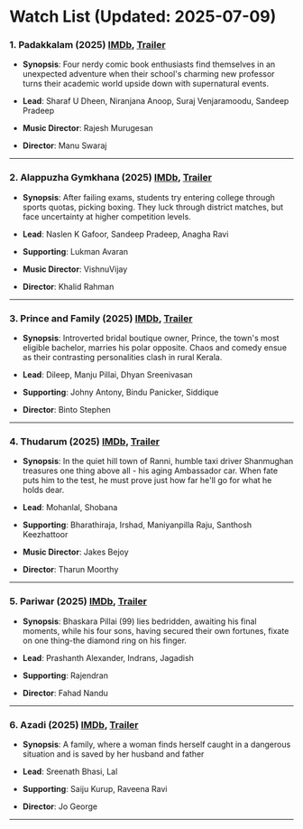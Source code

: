 # Watch List (Updated: 2025-07-09)

### 1. **Padakkalam** (2025) [IMDb](https://www.imdb.com/title/tt32919734/), [Trailer](https://www.youtube.com/watch?v=ubVjt3eIDqA)

- **Synopsis**: Four nerdy comic book enthusiasts find themselves in an unexpected adventure when their school's charming new professor turns their academic world upside down with supernatural events.

- **Lead**: Sharaf U Dheen, Niranjana Anoop, Suraj Venjaramoodu, Sandeep Pradeep
- **Music Director**: Rajesh Murugesan
- **Director**: Manu Swaraj

---

### 2. **Alappuzha Gymkhana** (2025) [IMDb](https://www.imdb.com/title/tt29884526/), [Trailer](https://www.youtube.com/watch?v=acCVmR5RrN0)

- **Synopsis**: After failing exams, students try entering college through sports quotas, picking boxing. They luck through district matches, but face uncertainty at higher competition levels.

- **Lead**: Naslen K Gafoor, Sandeep Pradeep, Anagha Ravi
- **Supporting**: Lukman Avaran
- **Music Director**: VishnuVijay
- **Director**: Khalid Rahman

---

### 3. **Prince and Family** (2025) [IMDb](https://www.imdb.com/title/tt32105116/), [Trailer](https://www.youtube.com/watch?v=XXsewmjMDt0)

- **Synopsis**: Introverted bridal boutique owner, Prince, the town's most eligible bachelor, marries his polar opposite. Chaos and comedy ensue as their contrasting personalities clash in rural Kerala.

- **Lead**: Dileep, Manju Pillai, Dhyan Sreenivasan
- **Supporting**: Johny Antony, Bindu Panicker, Siddique
- **Director**: Binto Stephen

---

### 4. **Thudarum** (2025) [IMDb](https://www.imdb.com/title/tt31969600/), [Trailer](https://www.youtube.com/watch?v=HZrYlXuecRg)

- **Synopsis**: In the quiet hill town of Ranni, humble taxi driver Shanmughan treasures one thing above all - his aging Ambassador car. When fate puts him to the test, he must prove just how far he'll go for what he holds dear.

- **Lead**: Mohanlal, Shobana
- **Supporting**: Bharathiraja, Irshad, Maniyanpilla Raju, Santhosh Keezhattoor
- **Music Director**: Jakes Bejoy
- **Director**: Tharun Moorthy

---

### 5. **Pariwar** (2025) [IMDb](https://www.imdb.com/title/tt36021272/), [Trailer](https://www.youtube.com/watch?v=pedWTssvQHU)

- **Synopsis**: Bhaskara Pillai (99) lies bedridden, awaiting his final moments, while his four sons, having secured their own fortunes, fixate on one thing-the diamond ring on his finger.

- **Lead**: Prashanth Alexander, Indrans, Jagadish
- **Supporting**: Rajendran
- **Director**: Fahad Nandu

---

### 6. **Azadi** (2025) [IMDb](https://www.imdb.com/title/tt27494358/), [Trailer](https://www.youtube.com/watch?v=OR6olYhRm4s)

- **Synopsis**: A family, where a woman finds herself caught in a dangerous situation and is saved by her husband and father

- **Lead**: Sreenath Bhasi, Lal
- **Supporting**: Saiju Kurup, Raveena Ravi
- **Director**: Jo George

---

